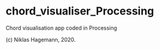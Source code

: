 # chord_visualiser_Processing
Chord visualisation app coded in Processing

(c) Niklas Hagemann, 2020.
